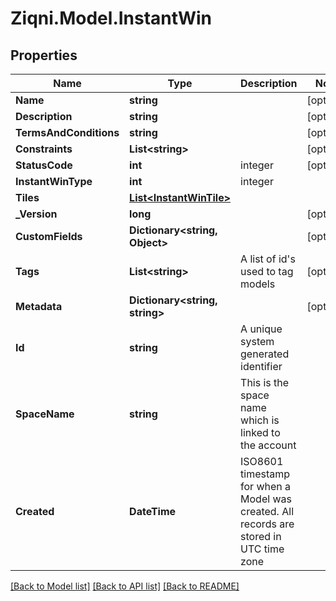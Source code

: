 
# Ziqni.Model.InstantWin

## Properties

Name | Type | Description | Notes
------------ | ------------- | ------------- | -------------
**Name** | **string** |  | [optional] 
**Description** | **string** |  | [optional] 
**TermsAndConditions** | **string** |  | [optional] 
**Constraints** | **List&lt;string&gt;** |  | [optional] 
**StatusCode** | **int** | integer | [optional] 
**InstantWinType** | **int** | integer | 
**Tiles** | [**List&lt;InstantWinTile&gt;**](InstantWinTile.md) |  | 
**_Version** | **long** |  | [optional] 
**CustomFields** | **Dictionary&lt;string, Object&gt;** |  | [optional] 
**Tags** | **List&lt;string&gt;** | A list of id&#39;s used to tag models | [optional] 
**Metadata** | **Dictionary&lt;string, string&gt;** |  | [optional] 
**Id** | **string** | A unique system generated identifier | 
**SpaceName** | **string** | This is the space name which is linked to the account | 
**Created** | **DateTime** | ISO8601 timestamp for when a Model was created. All records are stored in UTC time zone | 

[[Back to Model list]](../README.md#documentation-for-models)
[[Back to API list]](../README.md#documentation-for-api-endpoints)
[[Back to README]](../README.md)

